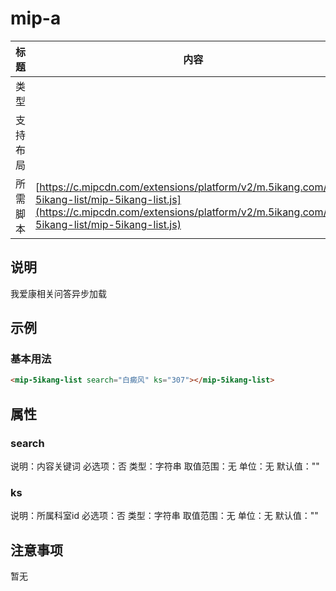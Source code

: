 # mip-a

标题|内容
----|----
类型|
支持布局|
所需脚本| [https://c.mipcdn.com/extensions/platform/v2/m.5ikang.com/mip-5ikang-list/mip-5ikang-list.js](https://c.mipcdn.com/extensions/platform/v2/m.5ikang.com/mip-5ikang-list/mip-5ikang-list.js)

## 说明

我爱康相关问答异步加载

## 示例

### 基本用法

```html
<mip-5ikang-list search="白癜风" ks="307"></mip-5ikang-list>
```

## 属性

### search

说明：内容关键词
必选项：否
类型：字符串
取值范围：无
单位：无
默认值：""

### ks

说明：所属科室id
必选项：否
类型：字符串
取值范围：无
单位：无
默认值：""

## 注意事项

暂无